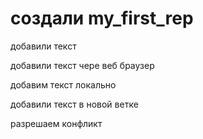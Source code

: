 ﻿#  cоздали my_first_rep

добавили текст

добавили текст чере веб браузер

добавим текст локально 

добавили текст в новой ветке

разрешаем конфликт
